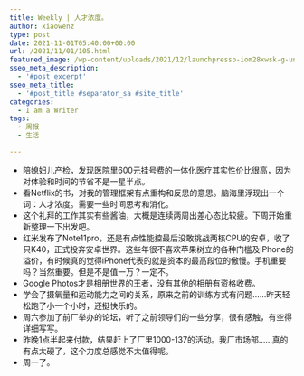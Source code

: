 ```yaml
---
title: Weekly | 人才浓度。
author: xiaowenz
type: post
date: 2021-11-01T05:40:00+00:00
url: /2021/11/01/105.html
featured_image: /wp-content/uploads/2021/12/launchpresso-iom28xwsk-g-unsplash.jpeg
sseo_meta_description:
  - '#post_excerpt'
sseo_meta_title:
  - '#post_title #separator_sa #site_title'
categories:
  - I am a Writer
tags:
  - 周报
  - 生活

---
```

  * 陪媳妇儿产检，发现医院里600元挂号费的一体化医疗其实性价比很高，因为对体验和时间的节省不是一星半点。
  * 看Netflix的书，对我的管理框架有点重构和反思的意思。脑海里浮现出一个词：人才浓度。需要一些时间思考和消化。
  * 这个礼拜的工作其实有些酱油，大概是连续两周出差心态比较疲。下周开始重新整理一下出发吧。
  * 红米发布了Note11pro，还是有点性能控最后没敢挑战两核CPU的安卓，收了只K40，正式投奔安卓世界。这些年很不喜欢苹果树立的各种门槛及iPhone的溢价，有时候真的觉得iPhone代表的就是资本的最高段位的傲慢。手机重要吗？当然重要。但是不是值一万？一定不。
  * Google Photos才是相册世界的王者，没有其他的相册有资格收费。
  * 学会了摄氧量和运动能力之间的关系，原来之前的训练方式有问题……昨天轻松跑了小一个小时，还挺快乐的。
  * 周六参加了前厂举办的论坛，听了之前领导们的一些分享，很有感触，有空得详细写写。
  * 昨晚1点半起来付款，结果赶上了厂里1000-137的活动。我厂市场部……真的有点太硬了，这个力度总感觉不太值得呢。
  * 周一了。